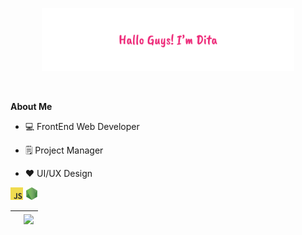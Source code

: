 <p align="center"><a href="https://ditanrs.my.id"><img width="80%" alt="Dita Nur Sabila" src="./assets/ditanrs.png" /></a></p>

<br />

**About Me**
- 💻 FrontEnd Web Developer

- 🗒️ Project Manager

- ❤️ UI/UX Design

<code><img height="20" alt="javascript" src="https://raw.githubusercontent.com/github/explore/80688e429a7d4ef2fca1e82350fe8e3517d3494d/topics/javascript/javascript.png"></code>
<code><img height="20" alt="nodejs" src="https://raw.githubusercontent.com/github/explore/80688e429a7d4ef2fca1e82350fe8e3517d3494d/topics/nodejs/nodejs.png"></code>    


| | <a href="https://github.com/ditanursabila/github-readme-stats"><img align="center" src="https://github-readme-stats.vercel.app/api/top-langs/?username=ditanursabila&layout=compact&theme=buefy&hide_border=true" /></a> |
| ------------- | ------------- |
